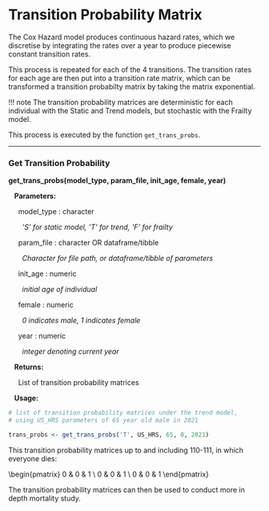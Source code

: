 # Transition Probability Matrix

The Cox Hazard model produces continuous hazard rates, which we discretise by
integrating the rates over a year to produce piecewise constant transition rates. 

This process is repeated for each of the 4 transitions. The transition rates for each age are then
put into a transition rate matrix, which can be transformed a transition probabilty matrix by
taking the matrix exponential. 

!!! note
    The transition probability matrices are deterministic for each individual with the 
    Static and Trend models, but stochastic with the Frailty model. 

This process is executed by the function  `get_trans_probs`.

---

### Get Transition Probability

**get_trans_probs(model_type, param_file, init_age, female, year)**

&nbsp;&nbsp; **Parameters:**

&nbsp;&nbsp;&nbsp;&nbsp; model_type : character

&nbsp;&nbsp;&nbsp;&nbsp;&nbsp;&nbsp; *'S' for static model, 'T' for trend, 'F' for frailty*

&nbsp;&nbsp;&nbsp;&nbsp; param_file : character OR dataframe/tibble

&nbsp;&nbsp;&nbsp;&nbsp;&nbsp;&nbsp; *Character for file path, or dataframe/tibble of parameters*

&nbsp;&nbsp;&nbsp;&nbsp; init_age : numeric

&nbsp;&nbsp;&nbsp;&nbsp;&nbsp;&nbsp; *initial age of individual*

&nbsp;&nbsp;&nbsp;&nbsp; female : numeric

&nbsp;&nbsp;&nbsp;&nbsp;&nbsp;&nbsp; *0 indicates male, 1 indicates female*

&nbsp;&nbsp;&nbsp;&nbsp; year : numeric

&nbsp;&nbsp;&nbsp;&nbsp;&nbsp;&nbsp; *integer denoting current year*

&nbsp;&nbsp; **Returns:**

&nbsp;&nbsp;&nbsp;&nbsp; List of transition probability matrices

&nbsp;&nbsp; **Usage:**

```r
# list of transition probability matrices under the trend model, 
# using US_HRS parameters of 65 year old male in 2021

trans_probs <- get_trans_probs('T', US_HRS, 65, 0, 2021)
```

This transition probability matrices up to and including 110-111, in which everyone dies: 

\begin{pmatrix}
0 & 0 & 1 \\
0 & 0 & 1 \\
0 & 0 & 1 
\end{pmatrix}

The transition probability matrices can then be used to conduct more in depth mortality 
study. 

